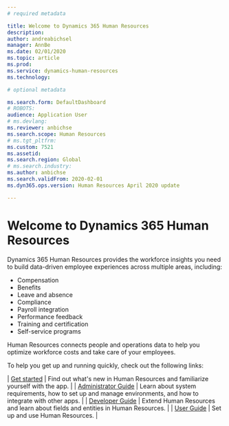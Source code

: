 ```yaml
---
# required metadata

title: Welcome to Dynamics 365 Human Resources
description: 
author: andreabichsel
manager: AnnBe
ms.date: 02/01/2020
ms.topic: article
ms.prod: 
ms.service: dynamics-human-resources
ms.technology: 

# optional metadata

ms.search.form: DefaultDashboard
# ROBOTS: 
audience: Application User
# ms.devlang: 
ms.reviewer: anbichse
ms.search.scope: Human Resources
# ms.tgt_pltfrm: 
ms.custom: 7521
ms.assetid: 
ms.search.region: Global
# ms.search.industry: 
ms.author: anbichse
ms.search.validFrom: 2020-02-01
ms.dyn365.ops.version: Human Resources April 2020 update

---
```


# Welcome to Dynamics 365 Human Resources

Dynamics 365 Human Resources provides the workforce insights you need to build data-driven employee experiences across multiple areas, including:

- Compensation
- Benefits
- Leave and absence
- Compliance
- Payroll integration
- Performance feedback
- Training and certification
- Self-service programs

Human Resources connects people and operations data to help you optimize workforce costs and take care of your employees.

To help you get up and running quickly, check out the following links:

| [Get started](hr-get-started.md) | Find out what's new in Human Resources and familiarize yourself with the app. |
| [Administrator Guide](hr-admin-overview.md) | Learn about system requirements, how to set up and manage environments, and how to integrate with other apps. |
| [Developer Guide](hr-developer-overview.md) | Extend Human Resources and learn about fields and entities in Human Resources. |
| [User Guide](hr-hrpro-overview.md) | Set up and use Human Resources. |

